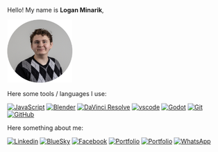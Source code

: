 Hello! My name is **Logan Minarik**, 


<img src="pic.png" alt="Logan Minarik" width="150"/>

Here some tools / languages I use:


[![JavaScript](https://img.shields.io/badge/JavaScript-yellow?logo=Javascript&logoColor=white)](https://js.org/index.html)
[![Blender](https://img.shields.io/badge/Blender-orange?logo=Blender&logoColor=white)](https://www.blender.org/)
[![DaVinci Resolve](https://img.shields.io/badge/DaVinci_Resolve-grey?logo=DaVinci+Resolve&logoColor=white)](https://www.blackmagicdesign.com/products/davinciresolve/studio)
[![vscode](https://img.shields.io/badge/vscode-blue?logo=visualstudiocode&logoColor=white)](https://code.visualstudio.com/)
[![Godot](https://img.shields.io/badge/Godot-478CBF?logo=godotengine&logoColor=white)](https://godotengine.org/)
[![Git](https://img.shields.io/badge/git-orange?logo=git&logoColor=white)](https://git-scm.)
[![GitHub](https://img.shields.io/badge/GitHub-181717?logo=github&logoColor=white)](github.com/loganminarik)



Here something about me:


[![Linkedin](https://img.shields.io/badge/LinkedIn-0077B5?&logo=linkedin&logoColor=white)](https://www.linkedin.com/in/LoganMinarik/)
[![BlueSky](https://img.shields.io/badge/Bluesky-1DA1F2?logo=Bluesky&logoColor=white)](https://bsky.app/profile/loganminarik.github.io)
[![Facebook](https://img.shields.io/badge/Facebook-1877F2?logo=Facebook&logoColor=white)](https://www.facebook.com/LoganMinarik)
[![Portfolio](https://img.shields.io/badge/-Portfolio-blue)](https://loganminarik.github.io/PersonalPage/)
[![Portfolio](https://img.shields.io/badge/-Games-blue)](https://loganminarik.github.io/PartyPak/)
[![WhatsApp](https://img.shields.io/badge/WhatsApp-25D366?logo=WhatsApp&logoColor=white)](https://wa.me/12604427899/)



